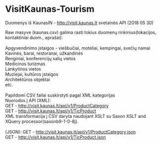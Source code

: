# VisitKaunas-Tourism

Duomenys iš KaunasIN - http://visit.kaunas.lt svetainės API (2018 05 30)<br>

Raw masyve (kaunas.csv) galima rasti tokius duomenų rinkinius(lokacijos, kontaktiniai duom., aprašai):
<br><br>
Apgyvendinimo įstaigos - viešbučiai, moteliai, kempingai, svečių namai<br>
Kavinės, barai, restoranai, užkandinės<br>
Renginiai, konferencijų salių vietos<br>
Medicinos turizmas<br>
Lankytinos vietos<br>
Muziejai, kultūros įstaigos<br>
Architektūros objektai<br>
etc.<br>
<br>
Papildomi CSV failai suskirstyti pagal XML kategorijas
<br>
Nuorodos į API (XML): <br>
GET - http://visit.kaunas.lt/api/v1/ProductCategory<br>
GET - http://visit.kaunas.lt/api/v1/TicProduct<br>
XML transformacija į CSV daryta naudojant XSLT su Saxon XSLT and XQuery processor(saxonb9-1-0-8j).<br>
<br>
(JSON):
GET - http://visit.kaunas.lt/api/v1/ProductCategory.json<br>
GET - http://visit.kaunas.lt/api/v1/TicProduct.json
